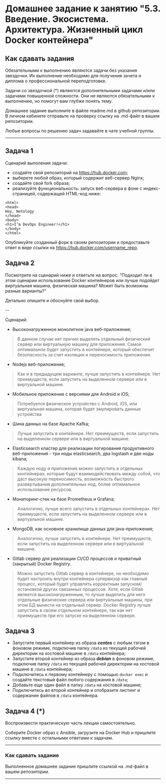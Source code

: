 
# Домашнее задание к занятию "5.3. Введение. Экосистема. Архитектура. Жизненный цикл Docker контейнера"

## Как сдавать задания

Обязательными к выполнению являются задачи без указания звездочки. Их выполнение необходимо для получения зачета и диплома о профессиональной переподготовке.

Задачи со звездочкой (*) являются дополнительными задачами и/или задачами повышенной сложности. Они не являются обязательными к выполнению, но помогут вам глубже понять тему.

Домашнее задание выполните в файле readme.md в github репозитории. В личном кабинете отправьте на проверку ссылку на .md-файл в вашем репозитории.

Любые вопросы по решению задач задавайте в чате учебной группы.

---

## Задача 1

Сценарий выполения задачи:

- создайте свой репозиторий на https://hub.docker.com;
- выберете любой образ, который содержит веб-сервер Nginx;
- создайте свой fork образа;
- реализуйте функциональность:
запуск веб-сервера в фоне с индекс-страницей, содержащей HTML-код ниже:
```
<html>
<head>
Hey, Netology
</head>
<body>
<h1>I’m DevOps Engineer!</h1>
</body>
</html>
```
Опубликуйте созданный форк в своем репозитории и предоставьте ответ в виде ссылки на https://hub.docker.com/username_repo.

## Задача 2

Посмотрите на сценарий ниже и ответьте на вопрос:
"Подходит ли в этом сценарии использование Docker контейнеров или лучше подойдет виртуальная машина, физическая машина? Может быть возможны разные варианты?"

Детально опишите и обоснуйте свой выбор.

--

Сценарий:

- Высоконагруженное монолитное java веб-приложение;
> В данном случае нет причин выделять отдельный физический сервер или виртуальную машину для приложения. Самое оптимальное будет запустить в контейнере, который обеспечит безопасность за счет изоляции и переносимость приложения.
- Nodejs веб-приложение;
> Как и в предыдущем варианте, лучше запустить в контейнере. Нет преимуществ, если запустить на выделенном сервере или в виртуальной машине.
- Мобильное приложение c версиями для Android и iOS;
> Потребуется физическое устройство с Android, iOS, или виртуальная машина, которая будет эмулировать данные устройства
- Шина данных на базе Apache Kafka;
> Лучше запустить в контейнере. Нет преимуществ, если запустить на выделенном сервере или в виртуальной машине.
- Elasticsearch кластер для реализации логирования продуктивного веб-приложения - три ноды elasticsearch, два logstash и две ноды kibana;
> Каждую ноду и приложения можно запустить в отдельных контейнерах, которые будут взаимодействовать между собой,  что даст высокую переносимость, возможность быстрого развертывания дополнительных нод, более оптимальное использование ресурсов.
- Мониторинг-стек на базе Prometheus и Grafana;
> Аналогично, лучше всего запустить в отдельных контейнерах. Нет преимуществ, если запустить на выделенном сервере или в виртуальной машине.
- MongoDB, как основное хранилище данных для java-приложения;
> Аналогично, лучше запустить в контейнере. Нет преимуществ, если запустить на выделенном сервере или в виртуальной машине.
- Gitlab сервер для реализации CI/CD процессов и приватный (закрытый) Docker Registry.
> Можно запустить Gitlab сервер в контейнере, но необходимо будет настроить внутри контейнера супервизор как главный процесс, который будет управлять корректным запуском/остановкой других связанных процессов. Хотя, если Gitlab является высоконагруженным, то лучше выделить для него отдельные физические сервера или виртуальные машины, при этом БД вынести на отдельный сервер. Docker Registry лучше запустить в своем отдельном контейнере, так как нет приемуществ при его запуске на выделенном сервере.

## Задача 3

- Запустите первый контейнер из образа ***centos*** c любым тэгом в фоновом режиме, подключив папку ```/data``` из текущей рабочей директории на хостовой машине в ```/data``` контейнера;
- Запустите второй контейнер из образа ***debian*** в фоновом режиме, подключив папку ```/data``` из текущей рабочей директории на хостовой машине в ```/data``` контейнера;
- Подключитесь к первому контейнеру с помощью ```docker exec``` и создайте текстовый файл любого содержания в ```/data```;
- Добавьте еще один файл в папку ```/data``` на хостовой машине;
- Подключитесь во второй контейнер и отобразите листинг и содержание файлов в ```/data``` контейнера.

## Задача 4 (*)

Воспроизвести практическую часть лекции самостоятельно.

Соберите Docker образ с Ansible, загрузите на Docker Hub и пришлите ссылку вместе с остальными ответами к задачам.


---

### Как cдавать задание

Выполненное домашнее задание пришлите ссылкой на .md-файл в вашем репозитории.

---
